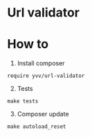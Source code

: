 # Url validator

# How to
1. Install composer 
```
require yvv/url-validator
```

2. Tests
```
make tests
```

3. Composer update
```
make autoload_reset
```


